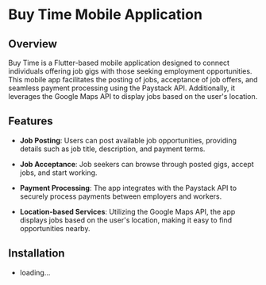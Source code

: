 # Buy Time Mobile Application

## Overview

Buy Time is a Flutter-based mobile application designed to connect individuals offering job gigs with those seeking employment opportunities. This mobile app facilitates the posting of jobs, acceptance of job offers, and seamless payment processing using the Paystack API. Additionally, it leverages the Google Maps API to display jobs based on the user's location.

## Features

- **Job Posting**: Users can post available job opportunities, providing details such as job title, description, and payment terms.

- **Job Acceptance**: Job seekers can browse through posted gigs, accept jobs, and start working.

- **Payment Processing**: The app integrates with the Paystack API to securely process payments between employers and workers.

- **Location-based Services**: Utilizing the Google Maps API, the app displays jobs based on the user's location, making it easy to find opportunities nearby.

## Installation
- loading...